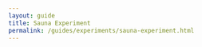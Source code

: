 ```yaml
---
layout: guide
title: Sauna Experiment
permalink: /guides/experiments/sauna-experiment.html
---
```


